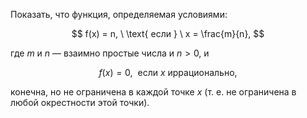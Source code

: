 Показать, что функция, определяемая условиями:

$$ f(x) = n, \ \text{ если } \ x = \frac{m}{n}, $$

где $m$ и $n$ — взаимно простые числа и $n>0$, и

$$ f(x) = 0, \ \text{ если } x \text{ иррационально}, $$

конечна, но не ограничена в каждой точке $x$ (т. е. не ограничена в любой окрестности этой точки).